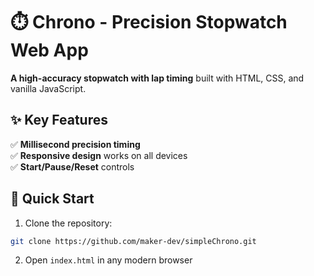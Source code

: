 # ⏱️ Chrono - Precision Stopwatch Web App  

**A high-accuracy stopwatch with lap timing** built with HTML, CSS, and vanilla JavaScript.  

## ✨ Key Features  

✅ **Millisecond precision timing**  
✅ **Responsive design** works on all devices  
✅ **Start/Pause/Reset** controls

## 🚀 Quick Start  

1. Clone the repository:  
```bash
git clone https://github.com/maker-dev/simpleChrono.git
```

2. Open `index.html` in any modern browser  
